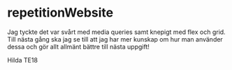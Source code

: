 # repetitionWebsite
Jag tyckte det var svårt med media queries samt knepigt med flex och grid. 
Till nästa gång ska jag se till att jag har mer kunskap om hur man använder dessa och gör allt allmänt bättre till nästa uppgift!

Hilda TE18
